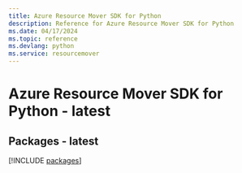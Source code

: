 ```yaml
---
title: Azure Resource Mover SDK for Python
description: Reference for Azure Resource Mover SDK for Python
ms.date: 04/17/2024
ms.topic: reference
ms.devlang: python
ms.service: resourcemover
---
```

# Azure Resource Mover SDK for Python - latest
## Packages - latest
[!INCLUDE [packages](resource-mover-index.md)]